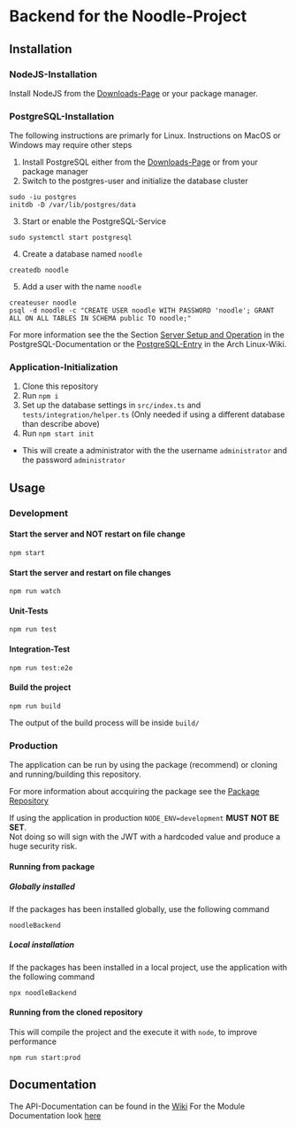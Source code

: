 # Backend for the Noodle-Project
## Installation
### NodeJS-Installation
Install NodeJS from the [Downloads-Page](https://nodejs.org/en/download/) or your package manager.
### PostgreSQL-Installation
The following instructions are primarly for Linux. Instructions on MacOS or Windows may require other steps

1. Install PostgreSQL either from the [Downloads-Page](https://www.postgresql.org/download/) or from your package manager
2. Switch to the postgres-user and initialize the database cluster
```
sudo -iu postgres
initdb -D /var/lib/postgres/data
```
3. Start or enable the PostgreSQL-Service
```
sudo systemctl start postgresql
```
4. Create a database named `noodle`
```
createdb noodle
```
5. Add a user with the name `noodle`
```
createuser noodle
psql -d noodle -c "CREATE USER noodle WITH PASSWORD 'noodle'; GRANT ALL ON ALL TABLES IN SCHEMA public TO noodle;"
```

For more information see the the Section [Server Setup and Operation](https://www.postgresql.org/docs/14/runtime.html) in the PostgreSQL-Documentation or the [PostgreSQL-Entry](https://wiki.archlinux.org/title/PostgreSQL) in the Arch Linux-Wiki.

### Application-Initialization
1. Clone this repository
2. Run `npm i`
3. Set up the database settings in `src/index.ts` and `tests/integration/helper.ts` (Only needed if using a different database than describe above)
4. Run `npm start init`
  - This will create a administrator with the the username `administrator` and the password `administrator`

## Usage
### Development
#### Start the server and NOT restart on file change
```
npm start
```
#### Start the server and restart on file changes
```
npm run watch
```
#### Unit-Tests
```
npm run test
```
#### Integration-Test
```
npm run test:e2e
```
#### Build the project
```
npm run build
```
The output of the build process will be inside `build/`
### Production
The application can be run by using the package (recommend) or cloning and running/building this repository.

For more information about accquiring the package see the [Package Repository](https://github.com/orgs/Software-Engineering-DHBW/packages?repo_name=noodle_backend)

If using the application in production `NODE_ENV=development` **MUST NOT BE SET**.    
Not doing so will sign with the JWT with a hardcoded value and produce a huge security risk.
#### Running from package
##### Globally installed
If the packages has been installed globally, use the following command 
```
noodleBackend
```
##### Local installation
If the packages has been installed in a local project, use the application with the following command
```
npx noodleBackend
```
#### Running from the cloned repository
This will compile the project and the execute it with `node`, to improve performance
```
npm run start:prod
```
## Documentation
The API-Documentation can be found in the [Wiki](https://github.com/Software-Engineering-DHBW/noodle_backend/wiki/API)
For the Module Documentation look [here](https://software-engineering-dhbw.github.io/noodle_backend/index.html)
